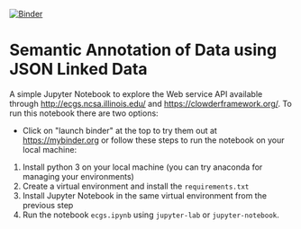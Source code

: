 [![Binder](https://mybinder.org/badge_logo.svg)](https://mybinder.org/v2/git/https%3A%2F%2Fopensource.ncsa.illinois.edu%2Fbitbucket%2Fscm%2Fecgs%2Fecgs-jupyter.git/master?filepath=ecgs.ipynb)

# Semantic Annotation of Data using JSON Linked Data

A simple Jupyter Notebook to explore the Web service API available through http://ecgs.ncsa.illinois.edu/ and https://clowderframework.org/.
To run this notebook there are two options:
* Click on "launch binder" at the top to try them out at https://mybinder.org
or follow these steps to run the notebook on your local machine:
1. Install python 3 on your local machine (you can try anaconda for managing your environments)
2. Create a virtual environment and install the `requirements.txt`
3. Install Jupyter Notebook in the same virtual environment from the previous step
4. Run the notebook `ecgs.ipynb` using `jupyter-lab` or `jupyter-notebook`.
